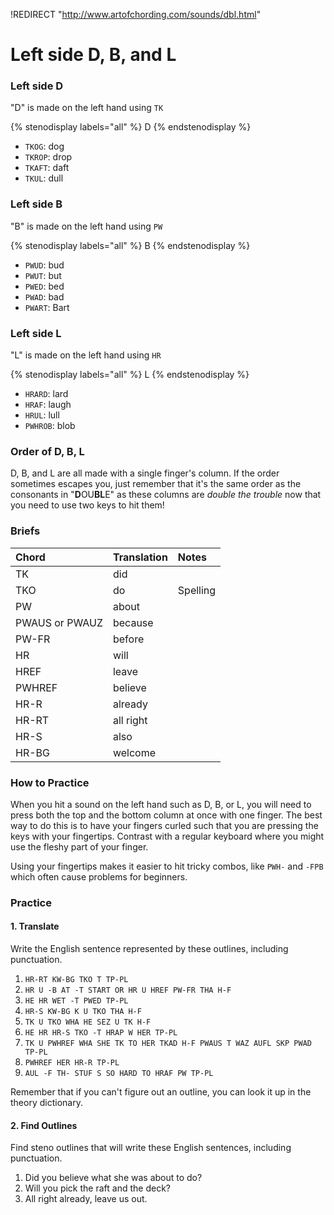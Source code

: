 !REDIRECT "http://www.artofchording.com/sounds/dbl.html"

# Left side D, B, and L

### Left side D

"D" is made on the left hand using `TK`

{% stenodisplay labels="all" %}
D
{% endstenodisplay %}

* `TKOG`: dog
* `TKROP`: drop
* `TKAFT`: daft
* `TKUL`: dull

### Left side B

"B" is made on the left hand using `PW`

{% stenodisplay labels="all" %}
B
{% endstenodisplay %}

* `PWUD`: bud
* `PWUT`: but
* `PWED`: bed
* `PWAD`: bad
* `PWART`: Bart

### Left side L

"L" is made on the left hand using `HR`

{% stenodisplay labels="all" %}
L
{% endstenodisplay %}

* `HRARD`: lard
* `HRAF`: laugh
* `HRUL`: lull
* `PWHROB`: blob

### Order of D, B, L

D, B, and L are all made with a single finger's column. If the order sometimes escapes you, just remember that it's the same order as the consonants in "**D**OU**BL**E" as these columns are _double the trouble_ now that you need to use two keys to hit them!

### Briefs

| Chord          | Translation | Notes     |
|:---------------|:------------|:----------|
| TK             | did         |           |
| TKO            | do          | Spelling  |
| PW             | about       |           |
| PWAUS or PWAUZ | because     |           |
| PW-FR          | before      |           |
| HR             | will        |           |
| HREF           | leave       |           |
| PWHREF         | believe     |           |
| HR-R           | already     |           |
| HR-RT          | all right   |           |
| HR-S           | also        |           |
| HR-BG          | welcome     |           |

### How to Practice

When you hit a sound on the left hand such as D, B, or L, you will need to press both the top and the bottom column at once with one finger. The best way to do this is to have your fingers curled such that you are pressing the keys with your fingertips. Contrast with a regular keyboard where you might use the fleshy part of your finger.

Using your fingertips makes it easier to hit tricky combos, like `PWH-` and `-FPB` which often cause problems for beginners.

### Practice

#### 1. Translate

Write the English sentence represented by these outlines, including punctuation.

1. `HR-RT KW-BG TKO T TP-PL`
2. `HR U -B AT -T START OR HR U HREF PW-FR THA H-F`
3. `HE HR WET -T PWED TP-PL`
4. `HR-S KW-BG K U TKO THA H-F`
5. `TK U TKO WHA HE SEZ U TK H-F`
6. `HE HR HR-S TKO -T HRAP W HER TP-PL`
7. `TK U PWHREF WHA SHE TK TO HER TKAD H-F PWAUS T WAZ AUFL SKP PWAD TP-PL`
8. `PWHREF HER HR-R TP-PL`
9. `AUL -F TH- STUF S SO HARD TO HRAF PW TP-PL`

Remember that if you can't figure out an outline, you can look it up in the theory dictionary.

#### 2. Find Outlines

Find steno outlines that will write these English sentences, including punctuation.

1. Did you believe what she was about to do?
2. Will you pick the raft and the deck?
3. All right already, leave us out.
